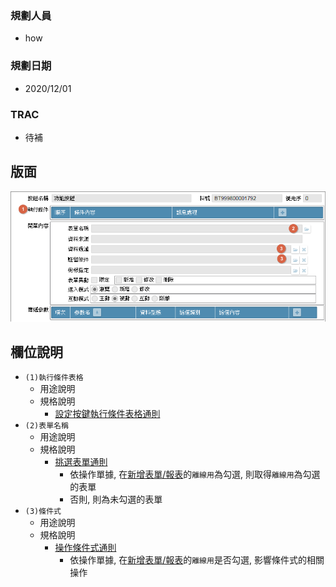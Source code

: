 ### <div id="user">規劃人員</div>
* how

### <div id="updatedate">規劃日期</div>
* 2020/12/01

### <div id="trac">TRAC</div>
* <ps>待補</ps> 

## <div id="layout">版面</div>
![pic][image_BADialog]

## <div id="object-desc">欄位說明</div>
* `(1)執行條件表格`
    * 用途說明
    * 規格說明
        * [設定按鍵執行條件表格通則][link_ruledialog11]
* `(2)表單名稱`
    * 用途說明
    * 規格說明
        * [挑選表單通則][link_ruledialog6]
            * 依操作單據, 在[新增表單/報表][link_AddFormReport]的`離線用`為勾選, 則取得`離線用`為勾選的表單
            * 否則, 則為未勾選的表單
* `(3)條件式`
    * 用途說明
    * 規格說明
        * [操作條件式通則][link_ruledialog1]
            * 依操作單據, 在[新增表單/報表][link_AddFormReport]的`離線用`是否勾選, 影響條件式的相關操作

<!-- 圖片 -->
[image_BADialog]:attachment/BADialog.png

<!-- 超連結 -->
[link_ruledialog1]:/8.10.0/IDE/Specification/RulesDialog/README#ruledialog1 "共用通則_開啟單據/操作條件式通則"
[link_ruledialog6]:/8.10.0/IDE/Specification/RulesDialog/README#ruledialog6 "共用通則_開啟單據/挑選表單通則"
[link_ruledialog11]:../RulesDialog/README#ruledialog11 "共用通則_開啟單據/設定按鍵執行條件表格通則"
[link_AddFormReport]:../Home/AddFormReport "新增表單/報表"